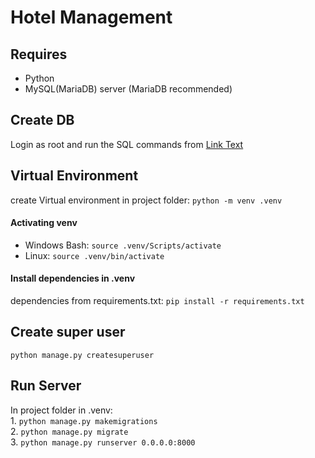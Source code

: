 # Hotel Management  
## Requires  
* Python  
* MySQL(MariaDB) server (MariaDB recommended)
  
## Create DB
Login as root and run the SQL commands from [Link Text](management_db.sql "management_db.sql")  
  
## Virtual Environment  
create Virtual environment in project folder: `python -m venv .venv`    
  
#### Activating venv
  
* Windows Bash: `source .venv/Scripts/activate`  
* Linux: `source .venv/bin/activate`  
  
#### Install dependencies in .venv
dependencies from requirements.txt: `pip install -r requirements.txt`  

  
## Create super user  
`python manage.py createsuperuser`  
  
## Run Server  
In project folder in .venv:  
    1. `python manage.py makemigrations`  
    2. `python manage.py migrate`  
    3. `python manage.py runserver 0.0.0.0:8000`  
